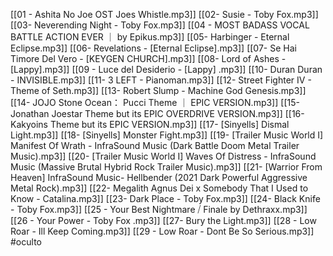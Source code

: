 [[01 - Ashita No Joe OST Joes Whistle.mp3]]
[[02- Susie  - Toby Fox.mp3]]
[[03- Neverending Night - Toby Fox.mp3]]
[[04 - MOST BADASS VOCAL BATTLE ACTION EVER ｜ by Epikus.mp3]]
[[05- Harbinger - Eternal Eclipse.mp3]]
[[06- Revelations - [Eternal Eclipse].mp3]]
[[07-  Se Hai Timore Del Vero - [KEYGEN CHURCH].mp3]]
[[08- Lord of Ashes - [Lappy].mp3]]
[[09 - Luce del Desiderio - [Lappy] .mp3]]
[[10- Duran Duran - INVISIBLE.mp3]]
[[11- 3 LEFT - Pianoman.mp3]]
[[12- Street Fighter IV - Theme of Seth.mp3]]
[[13- Robert Slump - Machine God Genesis.mp3]]
[[14- JOJO Stone Ocean： Pucci Theme ｜ EPIC VERSION.mp3]]
[[15- Jonathan Joestar Theme but its EPIC OVERDRIVE VERSION.mp3]]
[[16- Kakyoins Theme but its EPIC VERSION.mp3]]
[[17- [Sinyells] Dismal Light.mp3]]
[[18- [Sinyells] Monster Fight.mp3]]
[[19- [Trailer Music World I] Manifest Of Wrath - InfraSound Music (Dark Battle Doom Metal Trailer Music).mp3]]
[[20- [Trailer Music World I] Waves Of Distress - InfraSound Music (Massive Brutal Hybrid Rock Trailer Music).mp3]]
[[21- [Warrior From Heaven] InfraSound Music- Hellbender (2021 Dark Powerful Aggressive Metal Rock).mp3]]
[[22- Megalith Agnus Dei x Somebody That I Used to Know - Catalina.mp3]]
[[23- Dark Place - Toby Fox.mp3]]
[[24- Black Knife - Toby Fox.mp3]]
[[25 - Your Best Nightmare ⧸ Finale by Dethraxx.mp3]]
[[26 - Your Power - Toby Fox .mp3]]
[[27- Bury the Light.mp3]]
[[28 - Low Roar - Ill Keep Coming.mp3]]
[[29 - Low Roar - Dont Be So Serious.mp3]]
#oculto 